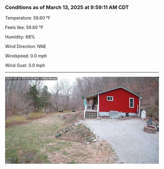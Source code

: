 ### Conditions as of March 13, 2025 at 9:59:11 AM CDT 

Temperature: 59.60 &deg;F

Feels like: 59.60 &deg;F

Humidity: 68%

Wind Direction: NNE

Windspeed: 0.0 mph

Wind Gust: 0.0 mph

---

<img src="./images/latest.jpeg"/>

